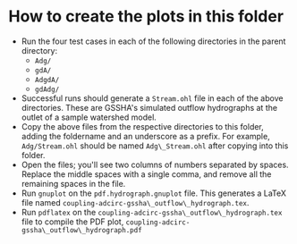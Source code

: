 # How to create the plots in this folder

* Run the four test cases in each of the following directories in the parent
  directory:
    - `Adg/`
    - `gdA/`
    - `AdgdA/`
    - `gdAdg/`
* Successful runs should generate a `Stream.ohl` file in each of the above
  directories. These are GSSHA's simulated outflow hydrographs at the outlet
  of a sample watershed model.
* Copy the above files from the respective directories to this folder, adding
  the foldername and an underscore as a prefix. For example,
  `Adg/Stream.ohl` should be named `Adg\_Stream.ohl` after copying
  into this folder.
* Open the files; you'll see two columns of numbers separated by spaces. Replace
  the middle spaces with a single comma, and remove all the remaining spaces in
  the file.
* Run `gnuplot` on the `pdf.hydrograph.gnuplot` file. This generates a LaTeX
  file named `coupling-adcirc-gssha\_outflow\_hydrograph.tex`.
* Run `pdflatex` on the `coupling-adcirc-gssha\_outflow\_hydrograph.tex` file to
  compile the PDF plot, `coupling-adcirc-gssha\_outflow\_hydrograph.pdf`
